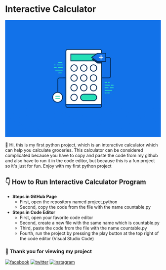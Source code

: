 <!-- Title -->
# **Interactive Calculator**

<!-- Img Thumbnail -->
<p align="left">
    <img class="img-thumbnail" src="calculator.gif"/>
</p>

<!-- Description of Img Thumbnail -->
<p>
    👋 Hi, this is my first python project, which is an interactive calculator which can help you calculate groceries. This calculator can be considered complicated because you have to copy and paste the code from my github and also have to run it in the code editor, but because this is a fun project so it's just for fun. Enjoy with my first python project
</p>

<!-- Procedur to Run the Program -->
## 👇 How to Run Interactive Calculator Program

- **Steps in GitHub Page**
    - First, open the repository named project.python 
    - Second, copy the code from the file with the name countable.py
- **Steps in Code Editor**
    - First, open your favorite code editor
    - Second, create a new file with the same name which is countable.py
    - Third, paste the code from the file with the name countable.py
    - Fourth, run the project by pressing the play button at the top right of the code editor (Visual Studio Code)
<!-- Thank You Card and Social Media -->
### 🙏 **Thank you for viewing my project**
[![facebook](https://img.shields.io/badge/Facebook-5279E0?style=for-the-badge&logo=facebook&logoColor=white)](https://www.facebook.com/zaneva.handoko/)
[![twitter](https://img.shields.io/badge/Twitter-1DA1F2?style=for-the-badge&logo=twitter&logoColor=white)](https://twitter.com/zanevakalonika)
[![instagram](https://img.shields.io/badge/Instagram-B983FF?style=for-the-badge&logo=instagram&logoColor=white)](https://www.instagram.com/zanevakalonika/)
